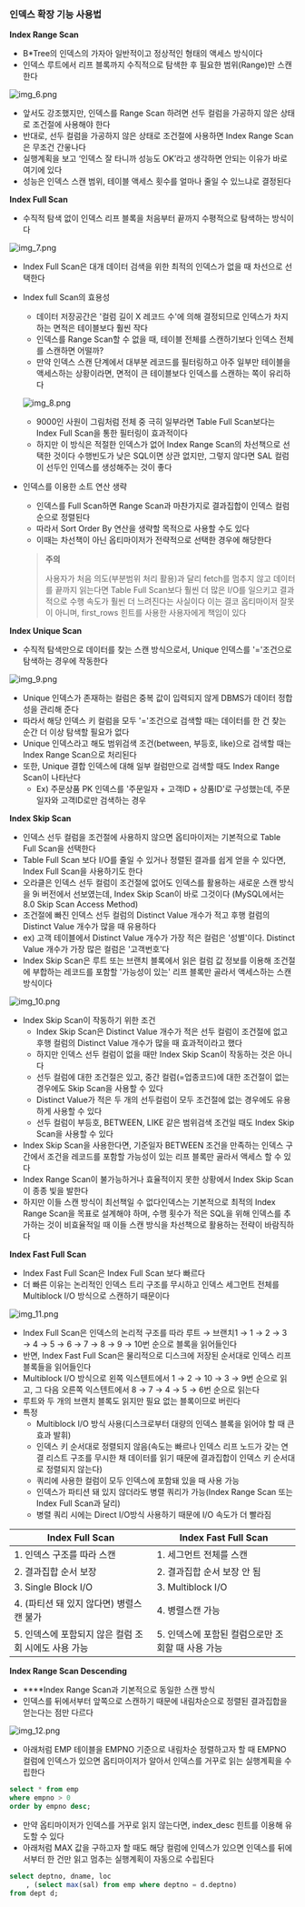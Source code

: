 ### 인덱스 확장 기능 사용법

**Index Range Scan**

- B*Tree의 인덱스의 가자아 일반적이고 정상적인 형태의 액세스 방식이다
- 인덱스 루트에서 리프 블록까지 수직적으로 탐색한 후 필요한 범위(Range)만 스캔한다

![img_6.png](img_6.png)

- 앞서도 강조했지만, 인덱스를 Range Scan 하려면 선두 컬럼을 가공하지 않은 상태로 조건절에 사용해야 한다
- 반대로, 선두 컬럼을 가공하지 않은 상태로 조건절에 사용하면 Index Range Scan은 무조건 간읗나다
- 실행계획을 보고 ‘인덱스 잘 타니까 성능도 OK’라고 생각하면 안되는 이유가 바로 여기에 있다
- 성능은 인덱스 스캔 범위, 테이블 액세스 횟수를 얼마나 줄일 수 있느냐로 결정된다

**Index Full Scan**

- 수직적 탐색 없이 인덱스 리프 블록을 처음부터 끝까지 수평적으로 탐색하는 방식이다

![img_7.png](img_7.png)

- Index Full Scan은 대개 데이터 검색을 위한 최적의 인덱스가 없을 때 차선으로 선택한다
- Index full Scan의 효용성
    - 데이터 저장공간은 '컬럼 길이 X 레코드 수'에 의해 결정되므로 인덱스가 차지하는 면적은 테이블보다 훨씬 작다
    - 인덱스를 Range Scan할 수 없을 때, 테이블 전체를 스캔하기보다 인덱스 전체를 스캔하면 어떨까?
    - 만약 인덱스 스캔 단계에서 대부분 레코드를 필터링하고 아주 일부만 테이블을 액세스하는 상황이라면, 면적이 큰 테이블보다 인덱스를 스캔하는 쪽이 유리하다

  ![img_8.png](img_8.png)

    - 9000인 사원이 그림처럼 전체 중 극히 일부라면 Table Full Scan보다는 Index Full Scan을 통한 필터링이 효과적이다
    - 하지만 이 방식은 적절한 인덱스가 없어 Index Range Scan의 차선책으로 선택한 것이다 수행빈도가 낮은 SQL이면 상관 없지만, 그렇지 않다면 SAL 컬럼이 선두인 인덱스를 생성해주는 것이 좋다
- 인덱스를 이용한 소트 연산 생략
    - 인덱스를 Full Scan하면 Range Scan과 마찬가지로 결과집합이 인덱스 컬럼 순으로 정렬된다
    - 따라서 Sort Order By 연산을 생략할 목적으로 사용할 수도 있다
    - 이때는 차선책이 아닌 옵티마이저가 전략적으로 선택한 경우에 해당한다

  > **주의**
  >
  >
  > 사용자가 처음 의도(부분범위 처리 활용)과 달리 fetch를 멈추지 않고 데이터를 끝까지 읽는다면 Table Full Scan보다 훨씬 더 많은 I/O를 일으키고 결과적으로 수행 속도가 훨씬 더 느려진다는 사실이다 이는 결코 옵티마이저 잘못이 아니며, first_rows 힌트를 사용한 사용자에게 책임이 있다


**Index Unique Scan**

- 수직적 탐색만으로 데이터를 찾는 스캔 방식으로서, Unique 인덱스를 '='조건으로 탐색하는 경우에 작동한다

![img_9.png](img_9.png)

- Unique 인덱스가 존재하는 컬럼은 중복 값이 입력되지 않게 DBMS가 데이터 정합성을 관리해 준다
- 따라서 해당 인덱스 키 컬럼을 모두 '='조건으로 검색할 때는 데이터를 한 건 찾는 순간 더 이상 탐색할 필요가 없다
- Unique 인덱스라고 해도 범위검색 조건(between, 부등호, like)으로 검색할 때는 Index Range Scan으로 처리된다
- 또한, Unique 결합 인덱스에 대해 일부 컬럼만으로 검색할 때도 Index Range Scan이 나타난다
    - Ex) 주문상품 PK 인덱스를 '주문일자 + 고객ID + 상품ID'로 구성했는데, 주문일자와 고객ID로만 검색하는 경우

**Index Skip Scan**

- 인덱스 선두 컬럼을 조건절에 사용하지 않으면 옵티마이저는 기본적으로 Table Full Scan을 선택한다
- Table Full Scan 보다 I/O를 줄일 수 있거나 정렬된 결과를 쉽게 얻을 수 있다면, Index Full Scan을 사용하기도 한다
- 오라클은 인덱스 선두 컬럼이 조건절에 없어도 인덱스를 활용하는 새로운 스캔 방식을 9i 버전에서 선보였는데, Index Skip Scan이 바로 그것이다 (MySQL에서는 8.0 Skip Scan Access Method)
- 조건절에 빠진 인덱스 선두 컬럼의 Distinct Value 개수가 적고 후행 컬럼의 Distinct Value 개수가 많을 때 유용하다
- ex) 고객 테이블에서 Distinct Value 개수가 가장 적은 컬럼은 '성별'이다. Distinct Value 개수가 가장 많은 컬럼은 '고객번호'다
- Index Skip Scan은 루트 또는 브랜치 블록에서 읽은 컬럼 값 정보를 이용해 조건절에 부합하는 레코드를 포함할 '가능성이 있는' 리프 블록만 골라서 액세스하는 스캔 방식이다

![img_10.png](img_10.png)

- Index Skip Scan이 작동하기 위한 조건
    - Index Skip Scan은 Distinct Value 개수가 적은 선두 컬럼이 조건절에 없고 후행 컬럼의 Distinct Value 개수가 많을 때 효과적이라고 했다
    - 하지만 인덱스 선두 컬럼이 없을 때만 Index Skip Scan이 작동하는 것은 아니다
    - 선두 컬럼에 대한 조건절은 있고, 중간 컬럼(=업종코드)에 대한 조건절이 없는 경우에도 Skip Scan을 사용할 수 있다
    - Distinct Value가 적은 두 개의 선두컬럼이 모두 조건절에 없는 경우에도 유용하게 사용할 수 있다
    - 선두 컬럼이 부등호, BETWEEN, LIKE 같은 범위검색 조건일 때도 Index Skip Scan을 사용할 수 있다
- Index Skip Scan을 사용한다면, 기준일자 BETWEEN 조건을 만족하는 인덱스 구간에서  조건을 레코드를 포함할 가능성이 있는 리프 블록만 골라서 액세스 할 수 있다
- Index Range Scan이 불가능하거나 효율적이지 못한 상황에서 Index Skip Scan이 종종 빛을 발한다
- 하지만 이들 스캔 방식이 최선책일 수 없다인덱스는 기본적으로 최적의 Index Range Scan을 목표로 설계해야 하며, 수행 횟수가 적은 SQL을 위해 인덱스를 추가하는 것이 비효율적일 때 이들 스캔 방식을 차선책으로 활용하는 전략이 바람직하다

**Index Fast Full Scan**

- Index Fast Full Scan은 Index Full Scan 보다 빠르다
- 더 빠른 이유는 논리적인 인덱스 트리 구조를 무시하고 인덱스 세그먼트 전체를 Multiblock I/O 방식으로 스캔하기 때문이다

![img_11.png](img_11.png)

- Index Full Scan은 인덱스의 논리적 구조를 따라 루트 → 브랜치1 → 1 → 2 → 3 → 4 → 5 → 6 → 7 → 8 → 9 → 10번 순으로 블록을 읽어들인다
- 반면, Index Fast Full Scan은 물리적으로 디스크에 저장된 순서대로 인덱스 리프 블록들을 읽어들인다
- Multiblock I/O 방식으로 왼쪽 익스텐트에서 1 → 2 → 10 → 3 → 9번 순으로 읽고, 그 다음 오른쪽 익스텐트에서 8 → 7 → 4 → 5 → 6번 순으로 읽는다
- 루트와 두 개의 브랜치 블록도 읽지만 필요 없는 블록이므로 버린다
- 특정
    - Multiblock I/O 방식 사용(디스크로부터 대량의 인덱스 블록을 읽어야 할 때 큰 효과 발휘)
    - 인덱스 키 순서대로 정렬되지 않음(속도는 빠르나 인덱스 리프 노드가 갖는 연결 리스트 구조를 무시한 채 데이터를 읽기 때문에 결과집합이 인덱스 키 순서대로 정렬되지 않는다)
    - 쿼리에 사용한 컬럼이 모두 인덱스에 포함돼 있을 때 사용 가능
    - 인덱스가 파티션 돼 있지 않더라도 병렬 쿼리가 가능(Index Range Scan 또는 Index Full Scan과 달리)
    - 병렬 쿼리 시에는 Direct I/O방식 사용하기 때문에 I/O 속도가 더 빨라짐

| Index Full Scan                 | Index Fast Full Scan          |
|---------------------------------|-------------------------------|
| 1. 인덱스 구조를 따라 스캔                | 1. 세그먼트 전체를 스캔                |
 | 2. 결과집합 순서 보장                   | 2. 결과집합 순서 보장 안 됨             |
| 3. Single Block I/O             | 3. Multiblock I/O             |
| 4. (파티션 돼 있지 않다면) 병렬스캔 불가       | 4. 병렬스캔 가능                    |
| 5. 인덱스에 포함되지 않은 컬럼 조회 시에도 사용 가능 | 5. 인덱스에 포함된 컬럼으로만 조회할 때 사용 가능 |


**Index Range Scan Descending**

- ****Index Range Scan과 기본적으로 동일한 스캔 방식
- 인덱스를 뒤에서부터 앞쪽으로 스캔하기 때문에 내림차순으로 정렬된 결과집합을 얻는다는 점만 다르다

![img_12.png](img_12.png)

- 아래처럼 EMP 테이블을 EMPNO 기준으로 내림차순 정렬하고자 할 때 EMPNO 컬럼에 인덱스가 있으면 옵티마이저가 알아서 인덱스를 거꾸로 읽는 실행계획을 수립한다

```sql
select * from emp
where empno > 0
order by empno desc;
```

- 만약 옵티마이저가 인덱스를 거꾸로 읽지 않는다면, index_desc 힌트를 이용해 유도할 수 있다
- 아래처럼 MAX 값을 구하고자 할 때도 해당 컬럼에 인덱스가 있으면 인덱스를 뒤에서부터 한 건만 읽고 멈추는 실행계획이 자동으로 수립된다

```sql
select deptno, dname, loc
	, (select max(sal) from emp where deptno = d.deptno)
from dept d;
```
